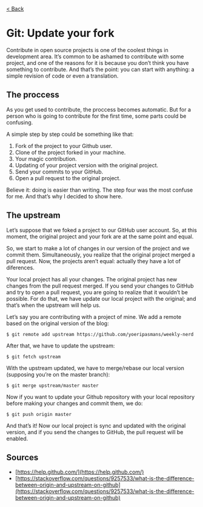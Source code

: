[< Back](../README.md)

# Git: Update your fork

Contribute in open source projects is one of the coolest things in development area. It’s common to be ashamed to contribute with some project, and one of the reasons for it is because you don’t think you have something to contribute. And that’s the point: you can start with anything: a simple revision of code or even a translation.

## The proccess
As you get used to contribute, the proccess becomes automatic. But for a person who is going to contribute for the first time, some parts could be confusing.

A simple step by step could be something like that:

1. Fork of the project to your Github user.
2. Clone of the project forked in your machine.
3. Your magic contribution.
4. Updating of your project version with the original project.
5. Send your commits to your GitHub.
6. Open a pull request to the original project.

Believe it: doing is easier than writing. The step four was the most confuse for me. And that’s why I decided to show here.

## The upstream
Let’s suppose that we foked a project to our GitHub user account. So, at this moment, the original project and your fork are at the same point and equal.

So, we start to make a lot of changes in our version of the project and we commit them. Simultaneously, you realize that the original project merged a pull request. Now, the projects aren’t equal: actually they have a lot of diferences.

Your local project has all your changes.
The original project has new changes from the pull request merged.
If you send your changes to GitHub and try to open a pull request, you are going to realize that it wouldn’t be possible. For do that, we have update our local project with the original; and that’s when the upstream will help us.

Let’s say you are contributing with a project of mine. We add a remote based on the original version of the blog:
```
$ git remote add upstream https://github.com/yoeripasmans/weekly-nerd
```
After that, we have to update the upstream:
```
$ git fetch upstream
```
With the upstream updated, we have to merge/rebase our local version (supposing you’re on the master branch):
```
$ git merge upstream/master master
```
Now if you want to update your Github repository with your local repository before making your changes and commit them, we do:
```
$ git push origin master
```
And that’s it! Now our local project is sync and updated with the original version, and if you send the changes to GitHub, the pull request will be enabled.

## Sources
- [https://help.github.com/](https://help.github.com/)
- [https://stackoverflow.com/questions/9257533/what-is-the-difference-between-origin-and-upstream-on-github](https://stackoverflow.com/questions/9257533/what-is-the-difference-between-origin-and-upstream-on-github)
